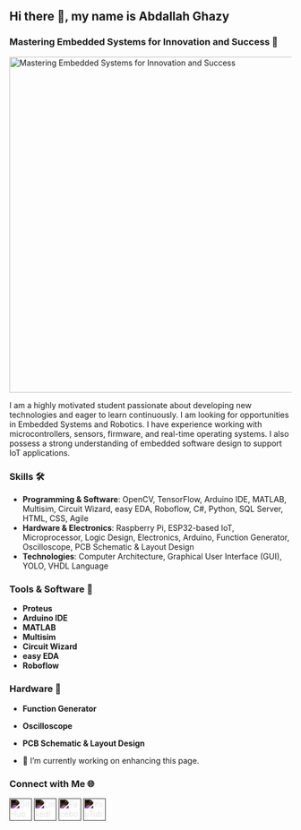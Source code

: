 ## Hi there 👋, my name is Abdallah Ghazy
### Mastering Embedded Systems for Innovation and Success 🚀

<img src="https://scontent.fcai22-2.fna.fbcdn.net/v/t39.30808-6/441151923_3781117965547678_8022017796458164201_n.jpg?_nc_cat=107&ccb=1-7&_nc_sid=6ee11a&_nc_ohc=Bj2yift9W4IQ7kNvgGQUdeO&_nc_ht=scontent.fcai22-2.fna&oh=00_AYB7yiER3IcQC-_GqvZTb76mkU0a5LKjGyFOJBrDLK_VcQ&oe=6680BC63" alt="Mastering Embedded Systems for Innovation and Success" width="600">

I am a highly motivated student passionate about developing new technologies and eager to learn continuously. I am looking for opportunities in Embedded Systems and Robotics. I have experience working with microcontrollers, sensors, firmware, and real-time operating systems. I also possess a strong understanding of embedded software design to support IoT applications.

### Skills 🛠️
- **Programming & Software**: OpenCV, TensorFlow, Arduino IDE, MATLAB, Multisim, Circuit Wizard, easy EDA, Roboflow, C#, Python, SQL Server, HTML, CSS, Agile
- **Hardware & Electronics**: Raspberry Pi, ESP32-based IoT, Microprocessor, Logic Design, Electronics, Arduino, Function Generator, Oscilloscope, PCB Schematic & Layout Design
- **Technologies**: Computer Architecture, Graphical User Interface (GUI), YOLO, VHDL Language

### Tools & Software 🧰
- **Proteus**
- **Arduino IDE**
- **MATLAB**
- **Multisim**
- **Circuit Wizard**
- **easy EDA**
- **Roboflow**

### Hardware 🔧
- **Function Generator**
- **Oscilloscope**
- **PCB Schematic & Layout Design**

- 🔭 I’m currently working on enhancing this page.

### Connect with Me 🌐
[<img src='https://cdn.jsdelivr.net/npm/simple-icons@3.0.1/icons/github.svg' style='filter: invert(100%);' alt='GitHub' height='40'>](https://github.com/Abdallah-Ghazy)
[<img src='https://cdn.jsdelivr.net/npm/simple-icons@3.0.1/icons/linkedin.svg' style='filter: invert(100%);' alt='LinkedIn' height='40'>](https://www.linkedin.com/in/abdallah-ghazy/)
[<img src='https://cdn.jsdelivr.net/npm/simple-icons@3.0.1/icons/facebook.svg' style='filter: invert(100%);' alt='Facebook' height='40'>](https://www.facebook.com/profile.php?id=100009485341470)
[<img src='https://cdn.jsdelivr.net/npm/simple-icons@3.0.1/icons/youtube.svg' style='filter: invert(100%);' alt='YouTube' height='40'>](https://www.youtube.com/channel/UCRh59pwh7KTLgfftifu_zrQ)
